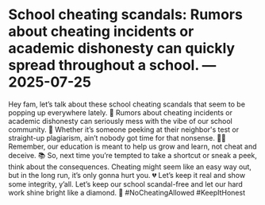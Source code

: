 # School cheating scandals: Rumors about cheating incidents or academic dishonesty can quickly spread throughout a school. — 2025-07-25

Hey fam, let’s talk about these school cheating scandals that seem to be popping up everywhere lately. 🤨 Rumors about cheating incidents or academic dishonesty can seriously mess with the vibe of our school community. 🚫 Whether it’s someone peeking at their neighbor's test or straight-up plagiarism, ain’t nobody got time for that nonsense. 🙅‍♀️ Remember, our education is meant to help us grow and learn, not cheat and deceive. 📚 So, next time you’re tempted to take a shortcut or sneak a peek, think about the consequences. Cheating might seem like an easy way out, but in the long run, it’s only gonna hurt you. 💔 Let’s keep it real and show some integrity, y’all. Let’s keep our school scandal-free and let our hard work shine bright like a diamond. 💎 #NoCheatingAllowed #KeepItHonest